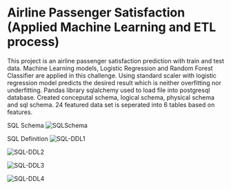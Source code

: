 # Airline Passenger Satisfaction (Applied Machine Learning and ETL process)
This project is an airline passenger satisfaction prediction with train and test data.  Machine Learning models, Logistic Regression and Random Forest Classifier are applied in this challenge.  Using standard scaler with logistic regression model predicts the desired result which is neither overfitting nor underfitting.
Pandas library sqlalchemy used to load file into postgresql database. Created conceputal schema, logical schema, physical schema and sql schema.  24 featured data set is seperated into 6 tables based on features.

SQL Schema
![SQLSchema](https://user-images.githubusercontent.com/83611005/162544185-3c851de9-ece0-4149-bbec-9ec2bcb4568a.png)

SQL Definition
![SQL-DDL1](https://user-images.githubusercontent.com/83611005/162544204-5892f886-d3b4-4c42-9c1e-8351ac3a8520.png)

![SQL-DDL2](https://user-images.githubusercontent.com/83611005/162544219-eceb0671-ff48-4b14-bc90-b54ef51171b6.png)

![SQL-DDL3](https://user-images.githubusercontent.com/83611005/162544236-ee92ce30-64db-426f-b01f-7d2d642b4d78.png)

![SQL-DDL4](https://user-images.githubusercontent.com/83611005/162544255-6bae50aa-629d-43af-97ba-de8ed8071cc5.png)




